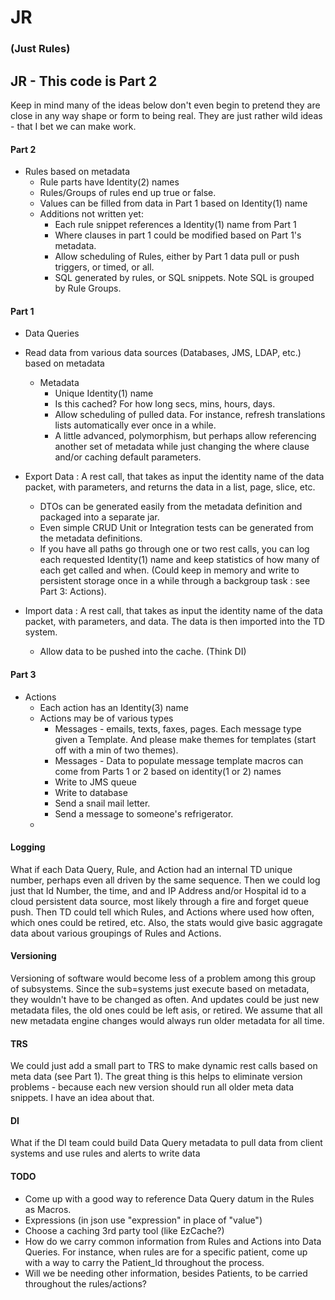 # JR
### (Just Rules)

## JR - This code is Part 2

Keep in mind many of the ideas below don't even begin to pretend they are close in any way shape or form
    to being real.   They are just rather wild ideas - that I bet we can make work.

#### Part 2
* Rules based on metadata
   * Rule parts have Identity(2) names
   * Rules/Groups of rules end up true or false.
   * Values can be filled from data in Part 1 based on Identity(1) name
   * Additions not written yet:
        * Each rule snippet references a Identity(1) name from Part 1
        * Where clauses in part 1 could be modified based on Part 1's metadata.
        * Allow scheduling of Rules, either by Part 1 data pull or push triggers, or timed, or all.
        * SQL generated by rules, or SQL snippets.  Note SQL is grouped by Rule Groups.

#### Part 1
* Data Queries
* Read data from various data sources (Databases, JMS, LDAP, etc.) based on metadata
  * Metadata 
    * Unique Identity(1) name
    * Is this cached?  For how long secs, mins, hours, days.
    * Allow scheduling of pulled data.  For instance, refresh translations lists automatically ever once in a while.
    * A little advanced, polymorphism, but perhaps allow referencing another set of metadata while just changing the 
        where clause and/or caching default parameters.
        
* Export Data : A rest call, that takes as input the identity name of the data packet, with parameters, and returns
        the data in a list, page, slice, etc.
  * DTOs can be generated easily from the metadata definition and packaged into a separate jar.
  * Even simple CRUD Unit or Integration tests can be generated from the metadata definitions.
  * If you have all paths go through one or two rest calls, you can log each requested Identity(1) name
        and keep statistics of how many of each get called and when.  (Could keep in memory and write to 
        persistent storage once in a while through a backgroup task : see Part 3: Actions).
        
* Import data : A rest call, that takes as input the identity name of the data packet, with parameters, and data.
    The data is then imported into the TD system.    
    * Allow data to be pushed into the cache. (Think DI)

#### Part 3
* Actions
   * Each action has an Identity(3) name
   * Actions may be of various types 
        * Messages - emails, texts, faxes, pages.  Each message type given a Template.  And please
            make themes for templates (start off with a min of two themes).
        * Messages - Data to populate message template macros can come from Parts 1 or 2 based on identity(1 or 2) names
        * Write to JMS queue
        * Write to database
        * Send a snail mail letter.
        * Send a message to someone's refrigerator.
   *         
        
#### Logging
 What if each Data Query, Rule, and Action had an internal TD unique number, perhaps even all driven by the same sequence.
 Then we could log just that Id Number, the time, and and IP Address and/or Hospital id to a cloud persistent 
 data source, most likely through a fire and forget queue push.  Then TD could tell which Rules, and Actions 
 where used how often, which ones could be retired, etc.  Also, the stats would give basic aggragate data about
 various groupings of Rules and Actions.
 
#### Versioning
 Versioning of software would become less of a problem among this group of subsystems.  Since the sub=systems just 
 execute based on metadata, they wouldn't have to be changed as often.  And updates could be just new metadata files,
 the old ones could be left asis, or retired.  We assume that all new metadata engine changes would always run
 older metadata for all time.

#### TRS 
 We could just add a small part to TRS to make dynamic rest calls based on meta data (see Part 1).  The great 
 thing is this helps to eliminate version problems - because each new version should run all older 
 meta data snippets.  I have an idea about that.

#### DI
 What if the DI team could build Data Query metadata to pull data from client systems and use rules and alerts to 
write data

#### TODO
  * Come up with a good way to reference Data Query datum in the Rules as Macros.
  * Expressions (in json use "expression" in place of "value")
  * Choose a caching 3rd party tool (like EzCache?)
  * How do we carry common information from Rules and Actions into Data Queries.  For instance,
        when rules are for a specific patient, come up with a way to carry the Patient_Id
        throughout the process.
  * Will we be needing other information, besides Patients, to be carried throughout the rules/actions?


  